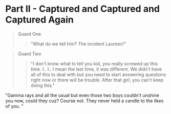 
# Part II - Captured and Captured and Captured Again
>Guard One
>>"What do we tell him? The incident Laureev!"

>Guard Two
>>"I don't know what to tell you kid, you really screwed up this time. I.. I.. I mean the last time, it was different. We didn't have all of this to deal with but you need to start answering questions right now or there will be trouble. After that girl, you can't keep doing this."

"Gamma rays and all the usual but even those two boys couldn't unshine you now, could they cuz? Course not. They never held a candle to the likes of you. "